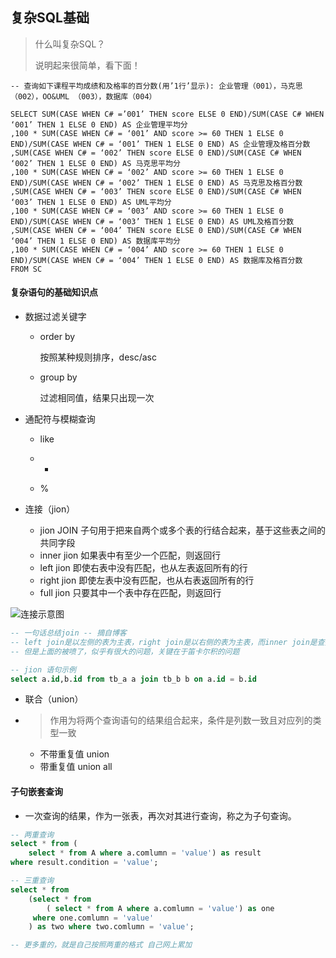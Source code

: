 ## 复杂SQL基础

> 什么叫复杂SQL？
>
> 说明起来很简单，看下面！

```mysql
-- 查询如下课程平均成绩和及格率的百分数(用’1行’显示): 企业管理（001），马克思（002），OO&UML （003），数据库（004）

SELECT SUM(CASE WHEN C# =’001’ THEN score ELSE 0 END)/SUM(CASE C# WHEN ‘001’ THEN 1 ELSE 0 END) AS 企业管理平均分
,100 * SUM(CASE WHEN C# = ‘001’ AND score >= 60 THEN 1 ELSE 0 END)/SUM(CASE WHEN C# = ‘001’ THEN 1 ELSE 0 END) AS 企业管理及格百分数
,SUM(CASE WHEN C# = ‘002’ THEN score ELSE 0 END)/SUM(CASE C# WHEN ‘002’ THEN 1 ELSE 0 END) AS 马克思平均分
,100 * SUM(CASE WHEN C# = ‘002’ AND score >= 60 THEN 1 ELSE 0 END)/SUM(CASE WHEN C# = ‘002’ THEN 1 ELSE 0 END) AS 马克思及格百分数
,SUM(CASE WHEN C# = ‘003’ THEN score ELSE 0 END)/SUM(CASE C# WHEN ‘003’ THEN 1 ELSE 0 END) AS UML平均分
,100 * SUM(CASE WHEN C# = ‘003’ AND score >= 60 THEN 1 ELSE 0 END)/SUM(CASE WHEN C# = ‘003’ THEN 1 ELSE 0 END) AS UML及格百分数
,SUM(CASE WHEN C# = ‘004’ THEN score ELSE 0 END)/SUM(CASE C# WHEN ‘004’ THEN 1 ELSE 0 END) AS 数据库平均分
,100 * SUM(CASE WHEN C# = ‘004’ AND score >= 60 THEN 1 ELSE 0 END)/SUM(CASE WHEN C# = ‘004’ THEN 1 ELSE 0 END) AS 数据库及格百分数
FROM SC
```



#### 复杂语句的基础知识点

* 数据过滤关键字 

  * order by

    按照某种规则排序，desc/asc

  * group by

    过滤相同值，结果只出现一次
    
    

* 通配符与模糊查询

  * like

  * *

  * %

    

* 连接（jion）

  * jion   JOIN 子句用于把来自两个或多个表的行结合起来，基于这些表之间的共同字段
  * inner jion   如果表中有至少一个匹配，则返回行
  * left jion   即使右表中没有匹配，也从左表返回所有的行
  * right jion   即使左表中没有匹配，也从右表返回所有的行
  * full jion   只要其中一个表中存在匹配，则返回行

![连接示意图](https://www.runoob.com/wp-content/uploads/2019/01/sql-join.png)





```sql
-- 一句话总结join -- 摘自博客
-- left join是以左侧的表为主表，right join是以右侧的表为主表，而inner join是查找两表共有的数据
-- 但是上面的被喷了，似乎有很大的问题，关键在于笛卡尔积的问题

-- jion 语句示例
select a.id,b.id from tb_a a join tb_b b on a.id = b.id

```





* 联合（union）
  
* > 作用为将两个查询语句的结果组合起来，条件是列数一致且对应列的类型一致
  
  * 不带重复值 union
  * 带重复值 union all
  







#### 子句嵌套查询

* 一次查询的结果，作为一张表，再次对其进行查询，称之为子句查询。

```sql
-- 两重查询
select * from (
    select * from A where a.comlumn = 'value') as result 
where result.condition = 'value';

-- 三重查询
select * from 
	(select * from 
     	( select * from A where a.comlumn = 'value') as one
     where one.comlumn = 'value'
    ) as two where two.comlumn = 'value';

-- 更多重的，就是自己按照两重的格式 自己网上累加
```























